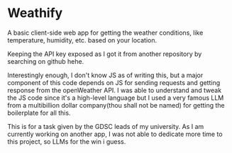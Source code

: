 # Weathify
A basic client-side web app for getting the weather conditions, like temperature, humidity, etc. based on your location.  

Keeping the API key exposed as I got it from another repository by searching on github hehe.

Interestingly enough, I don't know JS as of writing this, but a major component of this code depends on JS for sending requests and getting response from the openWeather API. I was able to understand and tweak the JS code since it's a high-level language but I used a very famous LLM from a multibillion dollar company(thou shall not be named) for getting the boilerplate for all this.

This is for a task given by the GDSC leads of my university. As I am currently working on another app, I was not able to dedicate more time to this project, so LLMs for the win i guess. 


